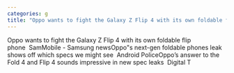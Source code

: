 ```yaml
---
categories: g
title: "Oppo wants to fight the Galaxy Z Flip 4 with its own foldable flip phone  SamMobile  Samsung news"
---
```

Oppo wants to fight the Galaxy Z Flip 4 with its own foldable flip phone&nbsp;&nbsp;SamMobile - Samsung newsOppo"s next-gen foldable phones leak shows off which specs we might see&nbsp;&nbsp;Android PoliceOppo’s answer to the Fold 4 and Flip 4 sounds impressive in new spec leaks&nbsp;&nbsp;Digital T